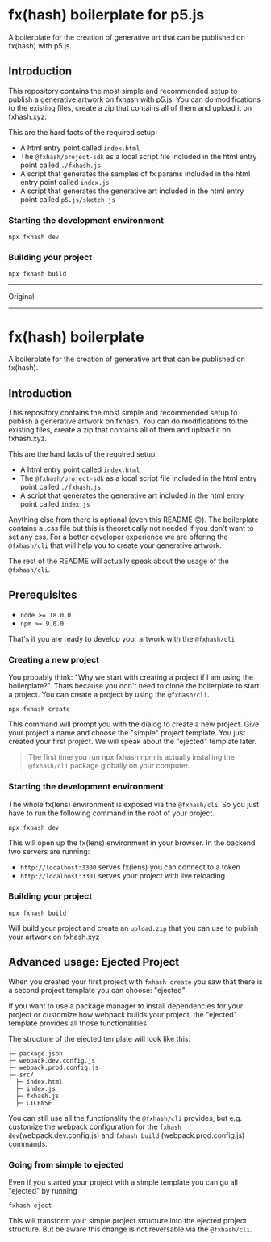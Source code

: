 # fx(hash) boilerplate for p5.js

A boilerplate for the creation of generative art that can be published on fx(hash) with p5.js.

## Introduction

This repository contains the most simple and recommended setup to publish a generative artwork on fxhash with p5.js.
You can do modifications to the existing files, create a zip that contains all of them and upload it on fxhash.xyz.

This are the hard facts of the required setup:
- A html entry point called `index.html`
- The `@fxhash/project-sdk` as a local script file included in the html entry point called `./fxhash.js`
- A script that generates the samples of fx params included in the html entry point called `index.js`
- A script that generates the generative art included in the html entry point called `p5.js/sketch.js`


### Starting the development environment
```
npx fxhash dev
```

### Building your project

```
npx fxhash build
```


---

Original

---

# fx(hash) boilerplate

A boilerplate for the creation of generative art that can be published on fx(hash).

## Introduction

This repository contains the most simple and recommended setup to publish a generative artwork on fxhash. You can do modifications to the existing files, create a zip that contains all of them and upload it on fxhash.xyz.

This are the hard facts of the required setup:
- A html entry point called `index.html`
- The `@fxhash/project-sdk` as a local script file included in the html entry point called `./fxhash.js`
- A script that generates the generative art included in the html entry point called `index.js`

Anything else from there is optional (even this README 🙃). The boilerplate contains a .css file but this is theoretically not needed if you don't want to set any css.
For a better developer experience we are offering the `@fxhash/cli` that will help you to create your generative artwork. 

The rest of the README will actually speak about the usage of the `@fxhash/cli`. 

## Prerequisites

- `node >= 18.0.0`
- `npm >= 9.0.0`

That's it you are ready to develop your artwork with the `@fxhash/cli`

### Creating a new project

You probably think: "Why we start with creating a project if I am using the boilerplate?". Thats because you don't need to clone the boilerplate to start a project. You can create a project by using the `@fxhash/cli`. 

```
npx fxhash create
```

This command will prompt you with the dialog to create a new project. Give your project a name and choose the "simple" project template. You just created your first project. We will speak about the "ejected" template later.

> The first time you run npx fxhash <command> npm is actually installing the `@fxhash/cli` package globally on your computer.

### Starting the development environment

The whole fx(lens) environment is exposed via the `@fxhash/cli`. So you just have to run the following command in the root of your project.

```
npx fxhash dev
```

This will open up the fx(lens) environment in your browser. In the backend two servers are running: 
- `http://localhost:3300` serves fx(lens) you can connect to a token
- `http://localhost:3301` serves your project with live reloading

### Building your project

```
npx fxhash build
```

Will build your project and create an `upload.zip` that you can use to publish your artwork on fxhash.xyz

## Advanced usage: Ejected Project

When you created your first project with `fxhash create` you saw that there is a second project template you can choose: "ejected"

If you want to use a package manager to install dependencies for your project or customize how webpack builds your project, the "ejected" template provides all those functionalities. 

The structure of the ejected template will look like this:
```
├─ package.json
├─ webpack.dev.config.js
├─ webpack.prod.config.js
├─ src/
  ├─ index.html
  ├─ index.js
  ├─ fxhash.js
  ├─ LICENSE
```

You can still use all the functionality the `@fxhash/cli` provides, but e.g. customize the webpack configuration for the `fxhash dev`(webpack.dev.config.js) and `fxhash build` (webpack.prod.config.js) commands.

### Going from simple to ejected

Even if you started your project with a simple template you can go all "ejected" by running

```
fxhash eject
```

This will transform your simple project structure into the ejected project structure. But be aware this change is not reversable via the `@fxhash/cli`.
